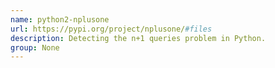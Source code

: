 ```yaml
---
name: python2-nplusone
url: https://pypi.org/project/nplusone/#files
description: Detecting the n+1 queries problem in Python.
group: None
---
```

